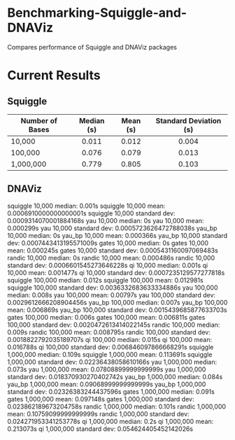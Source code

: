 # Benchmarking-Squiggle-and-DNAViz
Compares performance of Squiggle and DNAViz packages

# Current Results
## Squiggle
| Number of Bases | Median (s) | Mean (s) | Standard Deviation (s) |
| ------------- |:-------------:| :-----:| :----------------------:|
| 10,000 | 0.011 | 0.012 | 0.004 |
| 100,000 | 0.076 | 0.079 | 0.013 |
| 1,000,000 | 0.779 | 0.805 | 0.103 |
## DNAViz
squiggle 10,000 median: 0.001s
squiggle 10,000 mean: 0.0006910000000000001s
squiggle 10,000 standard dev: 0.0009314070001884168s
yau 10,000 median: 0s
yau 10,000 mean: 0.000299s
yau 10,000 standard dev: 0.0005723626472788038s
yau_bp 10,000 median: 0s
yau_bp 10,000 mean: 0.000366s
yau_bp 10,000 standard dev: 0.0007443413195571009s
gates 10,000 median: 0s
gates 10,000 mean: 0.000245s
gates 10,000 standard dev: 0.0005431160097069483s
randic 10,000 median: 0s
randic 10,000 mean: 0.000486s
randic 10,000 standard dev: 0.0006601545273646228s
qi 10,000 median: 0.001s
qi 10,000 mean: 0.001477s
qi 10,000 standard dev: 0.0007235129577277818s
squiggle 100,000 median: 0.012s
squiggle 100,000 mean: 0.012981s
squiggle 100,000 standard dev: 0.0036332683633334886s
yau 100,000 median: 0.008s
yau 100,000 mean: 0.00797s
yau 100,000 standard dev: 0.0029612666208904456s
yau_bp 100,000 median: 0.007s
yau_bp 100,000 mean: 0.006869s
yau_bp 100,000 standard dev: 0.0015439685877633703s
gates 100,000 median: 0.006s
gates 100,000 mean: 0.006811s
gates 100,000 standard dev: 0.0020472613414022145s
randic 100,000 median: 0.009s
randic 100,000 mean: 0.008795s
randic 100,000 standard dev: 0.0018822792035189707s
qi 100,000 median: 0.015s
qi 100,000 mean: 0.016788s
qi 100,000 standard dev: 0.006846097866668291s
squiggle 1,000,000 median: 0.109s
squiggle 1,000,000 mean: 0.113691s
squiggle 1,000,000 standard dev: 0.02236438058610166s
yau 1,000,000 median: 0.073s
yau 1,000,000 mean: 0.07808899999999999s
yau 1,000,000 standard dev: 0.018370930270402742s
yau_bp 1,000,000 median: 0.084s
yau_bp 1,000,000 mean: 0.09068999999999999s
yau_bp 1,000,000 standard dev: 0.02326383244437596s
gates 1,000,000 median: 0.091s
gates 1,000,000 mean: 0.097148s
gates 1,000,000 standard dev: 0.023862189673204758s
randic 1,000,000 median: 0.101s
randic 1,000,000 mean: 0.10759099999999999s
randic 1,000,000 standard dev: 0.024271953341253778s
qi 1,000,000 median: 0.2s
qi 1,000,000 mean: 0.213073s
qi 1,000,000 standard dev: 0.054624405452142026s
